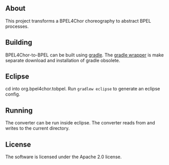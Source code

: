 About
-----

This project transforms a BPEL4Chor choreography to abstract BPEL processes.

Building
--------

BPEL4Chor-to-BPEL can be built using [gradle](http://www.gradle.org/).
The [gradle wrapper](http://gradle.org/docs/current/userguide/gradle_wrapper.html) is make separate download and installation of gradle obsolete.

Eclipse
-------
cd into org.bpel4chor.tobpel.
Run `gradlew eclipse` to generate an eclipse config.

Running
-------
The converter can be run inside eclipse.
The converter reads from and writes to the current directory.

License
-------

The software is licensed under the Apache 2.0 license.